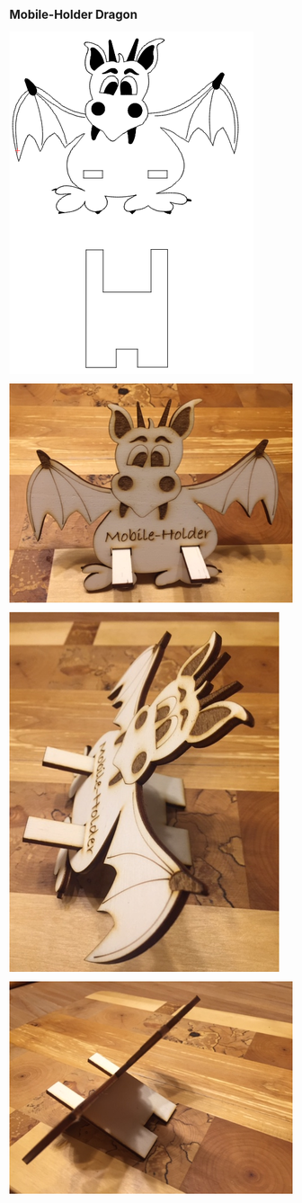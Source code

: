 
## Mobile-Holder Dragon

![image](https://github.com/frankyhub/png/blob/master/Drache_MH.png)

![image](https://github.com/frankyhub/png/blob/master/Drache1.JPG)

![image](https://github.com/frankyhub/png/blob/master/Drache3.JPG)

![image](https://github.com/frankyhub/png/blob/master/Drache2.JPG)



